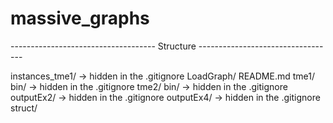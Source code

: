 # massive_graphs


------------------------------------ Structure ----------------------------------

instances_tme1/			-> hidden in the .gitignore
LoadGraph/
README.md
tme1/
	bin/			-> hidden in the .gitignore
tme2/
	bin/			-> hidden in the .gitignore
	outputEx2/		-> hidden in the .gitignore
	outputEx4/		-> hidden in the .gitignore
struct/
